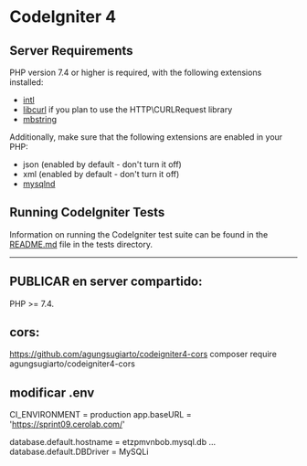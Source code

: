 # CodeIgniter 4

## Server Requirements

PHP version 7.4 or higher is required, with the following extensions installed:


- [intl](http://php.net/manual/en/intl.requirements.php)
- [libcurl](http://php.net/manual/en/curl.requirements.php) if you plan to use the HTTP\CURLRequest library
- [mbstring](http://php.net/manual/en/mbstring.installation.php)

Additionally, make sure that the following extensions are enabled in your PHP:

- json (enabled by default - don't turn it off)
- xml (enabled by default - don't turn it off)
- [mysqlnd](http://php.net/manual/en/mysqlnd.install.php)

## Running CodeIgniter Tests

Information on running the CodeIgniter test suite can be found in the [README.md](tests/README.md) file in the tests directory.

----------------------------------------------------------------------
## PUBLICAR en server compartido:
PHP >= 7.4.

## cors:
https://github.com/agungsugiarto/codeigniter4-cors
composer require agungsugiarto/codeigniter4-cors

## modificar .env
CI_ENVIRONMENT = production
app.baseURL = 'https://sprint09.cerolab.com/'

database.default.hostname = etzpmvnbob.mysql.db
 ...
database.default.DBDriver = MySQLi
